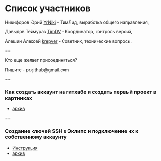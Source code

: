 Список участников
==


Никифоров Юрий [YrNiki](https://github.com/YrNiki)  - ТимЛид, выработка общего направления,

Давыдов Теймураз [TimDV](https://github.com/TimDV) - Координатор, контроль версий,

Алешин Алексей [krepver](https://github.com/krepver) - Советник, технические вопросы.

==

Кто еще желает присоединиться?
<p>Пишите - pr.github@gmail.com

==

### Как создать аккаунт на гитхабе и создать первый проект в картинках 
- <a href="https://www.dropbox.com/s/93pisye26r1t6xj/%D0%90%D0%BA%D0%BA%D0%B0%D1%83%D0%BD%D1%82%20GIT.rar"> архив</a>

==

### Создание ключей SSH в Эклипс и подключение их к собственному аккаунту 
- <a href="http://www.agentlab.ru/confluence/pages/viewpage.action?pageId=41058453">Инструкция</a>
- <a href="https://www.dropbox.com/s/5i53qfh57lbnakz/SSH%20%D0%BA%D0%BB%D1%8E%D1%87.zip">архив</a>

